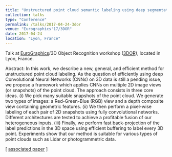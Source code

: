 ```yaml
---
title: "Unstructured point cloud semantic labeling using deep segmentation networks"
collection: talks
type: "Conference"
permalink: /talks/2017-04-24-3dor
venue: "Eurographics'17/3DOR"
date: 2017-04-24
location: "Lyon, France"
---
```


Talk at [EuroGraphics](http://www.eurographics2017.fr/)/3D Object Recognition workshop ([3DOR](https://projet.liris.cnrs.fr/eg3dor17/)), located in Lyon, France.

Abstract: In this work, we describe a new, general, and efficient method for unstructured point cloud labeling. As the question of efficiently using deep Convolutional Neural Networks (CNNs) on 3D data is still a pending issue, we propose a framework which applies CNNs on multiple 2D image views (or snapshots) of the point cloud. The approach consists in three core ideas. (i) We pick many suitable snapshots of the point cloud. We generate two types of images: a Red-Green-Blue (RGB) view and a depth composite view containing geometric features. (ii) We then perform a pixel-wise labeling of each pair of 2D snapshots using fully convolutional networks. Different architectures are tested to achieve a profitable fusion of our heterogeneous inputs. (iii) Finally, we perform fast back-projection of the label predictions in the 3D space using efficient buffering to label every 3D point. Experiments show that our method is suitable for various types of point clouds such as Lidar or photogrammetric data.

[ [associated paper](http://blesaux.free.fr/papers/17-EG3DOR-SnapNet-BoulchLeSauxAudebert-compressed.pdf) ]

